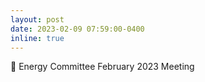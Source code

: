 ```yaml
---
layout: post
date: 2023-02-09 07:59:00-0400
inline: true
---
```


:memo: Energy Committee February 2023 Meeting
